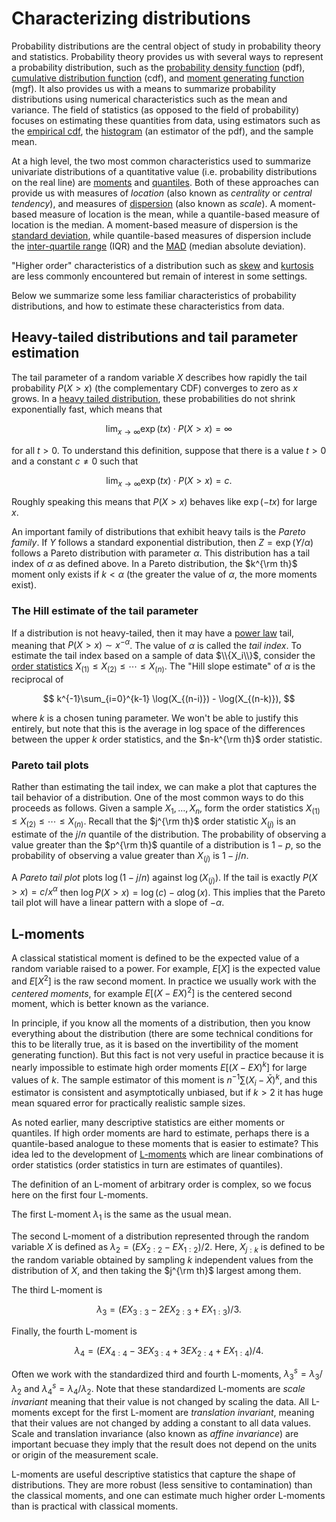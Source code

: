 # Characterizing distributions

Probability distributions are the central object of study in probability theory
and statistics.  Probability theory provides us with several ways to
represent a probability distribution, such as the [probability density
function](https://en.wikipedia.org/wiki/Probability_density_function)
(pdf), [cumulative distribution
function](https://en.wikipedia.org/wiki/Cumulative_distribution_function)
(cdf), and [moment generating
function](https://en.wikipedia.org/wiki/Moment-generating_function)
(mgf).  It also provides us with a means to summarize probability
distributions using numerical characteristics such as the mean and variance.
The field of statistics (as opposed to the field of probability)
focuses on estimating these quantities from data, using estimators such as the
[empirical
cdf](https://en.wikipedia.org/wiki/Empirical_distribution_function),
the [histogram](https://en.wikipedia.org/wiki/Histogram) (an estimator
of the pdf), and the sample mean.

At a high level, the two most common characteristics used to summarize univariate
distributions of a quantitative value (i.e. probability distributions
on the real line) are
[moments](https://en.wikipedia.org/wiki/Moment_(mathematics)) and
[quantiles](https://en.wikipedia.org/wiki/Quantile).  Both of these
approaches can provide us with measures of *location* (also known as
*centrality* or *central tendency*), and
measures of
[dispersion](https://en.wikipedia.org/wiki/Statistical_dispersion)
(also known as *scale*).  A moment-based measure of location is
the mean, while a quantile-based measure of location is the median.
A moment-based measure of dispersion is the [standard
deviation](https://en.wikipedia.org/wiki/Standard_deviation),
while quantile-based measures of dispersion include the [inter-quartile
range](https://en.wikipedia.org/wiki/Interquartile_range) (IQR) and the
[MAD](https://en.wikipedia.org/wiki/Median_absolute_deviation) (median
absolute deviation).

"Higher order" characteristics of a distribution such as [skew](https://en.wikipedia.org/wiki/Skewness)
and [kurtosis](https://en.wikipedia.org/wiki/Kurtosis) are less commonly
encountered but remain of interest in some settings.

Below we summarize some less familiar characteristics of probability
distributions, and how to estimate these characteristics from data.

## Heavy-tailed distributions and tail parameter estimation

The tail parameter of a random variable $X$ describes how rapidly the
tail probability $P(X>x)$ (the complementary CDF) converges to zero as
$x$ grows.  In a [heavy tailed distribution](https://en.wikipedia.org/wiki/Heavy-tailed_distribution),
these probabilities do not shrink exponentially fast, which means that

$$
\lim_{x\rightarrow \infty} \exp(tx) \cdot P(X>x) = \infty
$$

for all $t > 0$.  To understand this definition, suppose that
there is a value $t>0$ and a constant $c \ne 0$ such that

$$
\lim_{x\rightarrow \infty} \exp(tx) \cdot P(X>x) = c.
$$

Roughly speaking this means that $P(X>x)$ behaves like $\exp(-tx)$ for
large $x$.

An important family of distributions that exhibit heavy tails
is the *Pareto family*.  If $Y$ follows a standard exponential
distribution, then $Z = \exp(Y / \alpha)$ follows a Pareto distribution
with parameter $\alpha$.  This distribution has a tail index of
$\alpha$ as defined above.  In a Pareto distribution, the $k^{\rm th}$
moment only exists if $k < \alpha$ (the greater the value of $\alpha$,
the more moments exist).

### The Hill estimate of the tail parameter

If a distribution is not heavy-tailed, then it may have a [power
law](https://en.wikipedia.org/wiki/Power_law) tail, meaning that
$P(X>x) \sim x^{-\alpha}$.  The value of $\alpha$ is called the *tail
index*.  To estimate the tail index based on a sample of data
$\\{X_i\\}$, consider the
[order statistics](https://en.wikipedia.org/wiki/Order_statistic)
$X_{(1)}\le X_{(2)} \le \cdots \le X_{(n)}$.  The "Hill slope estimate" of
$\alpha$ is the reciprocal of

$$
k^{-1}\sum_{i=0}^{k-1} \log(X_{(n-i)}) - \log(X_{(n-k)}),
$$

where $k$ is a chosen tuning parameter.  We won't be able to justify
this entirely, but note that this is the average in log space of the
differences between the upper $k$ order statistics, and the
$n-k^{\rm th}$ order statistic.

### Pareto tail plots

Rather than estimating the tail index, we can make a plot that captures
the tail behavior of a distribution.  One of the most common ways
to do this proceeds as follows.  Given a sample $X_1, \ldots, X_n$,
form the order statistics $X_{(1)} \le X_{(2)} \le \cdots \le X_{(n)}$.  Recall
that the $j^{\rm th}$ order statistic $X_{(j)}$ is an estimate of
the $j/n$ quantile of the distribution.  The probability of
observing a value greater than the $p^{\rm th}$ quantile of a
distribution is $1-p$, so the probability of observing a value
greater than $X_{(j)}$ is $1 - j/n$.

A *Pareto tail plot* plots $\log(1 - j/n)$ against $\log(X_{(j)})$.  If
the tail is exactly $P(X>x) = c/x^\alpha$ then $\log P(X>x) = \log(c) - \alpha\log(x)$.
This implies that the Pareto tail plot will have a linear pattern with a
slope of $-\alpha$.

## L-moments

A classical statistical moment is defined to be the expected value of
a random variable raised to a power.  For example, $E[X]$ is the
expected value and $E[X^2]$ is the raw second moment.  In practice we
usually work with the *centered moments*, for example $E[(X-EX)^2]$ is
the centered second moment, which is better known as the variance.

In principle, if you know all the moments of a distribution, then you
know everything about the distribution (there are some technical
conditions for this to be literally true, as it is based on the
invertibility of the moment generating function).  But this fact is
not very useful in practice because it is nearly impossible to
estimate high order moments $E[(X-EX)^k]$ for large values of $k$.
The sample estimator of this moment is
$n^{-1}\sum (X_i - \bar{X})^k$,
and this estimator is consistent and asymptotically
unbiased, but if $k > 2$ it has huge mean squared error for practically realistic
sample sizes.

As noted earlier, many descriptive statistics are either moments or
quantiles.  If high order moments are hard to estimate, perhaps there
is a quantile-based analogue to these moments that is easier to
estimate?  This idea led to the development of
[L-moments](https://en.wikipedia.org/wiki/L-moment) which are linear
combinations of order statistics (order statistics in turn are
estimates of quantiles).

The definition of an L-moment of arbitrary order is complex, so we
focus here on the first four L-moments.

The first L-moment $\lambda_1$ is the same as the usual mean.

The second L-moment of a distribution represented through the random
variable $X$ is defined as $\lambda_2 = (EX_{2:2} - EX_{1:2}) / 2$.
Here, $X_{j:k}$ is defined to be the random variable obtained by
sampling $k$ independent values from the distribution of $X$, and then
taking the $j^{\rm th}$ largest among them.

The third L-moment is

$$
\lambda_3 = (EX_{3:3} - 2EX_{2:3} + EX_{1:3}) / 3.
$$

Finally, the fourth L-moment is

$$
\lambda_4 = (EX_{4:4} - 3EX_{3:4} + 3EX_{2:4} + EX_{1:4}) / 4.
$$

Often we work with the standardized third and fourth L-moments,
$\lambda_3^s = \lambda_3/\lambda_2$ and
$\lambda_4^s = \lambda_4/\lambda_2$.
Note that these standardized L-moments are
*scale invariant* meaning that their value is not changed by scaling
the data.  All L-moments except for the first L-moment are
*translation invariant*, meaning that their values are not changed by
adding a constant to all data values.  Scale and translation invariance
(also known as *affine invariance*) are
important becuase they imply that the result does not depend on the
units or origin of the measurement scale.

L-moments are useful descriptive statistics that capture the shape
of distributions.  They are more robust (less sensitive to contamination)
than the classical moments, and one can estimate much higher order
L-moments than is practical with classical moments.

